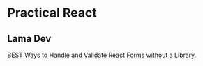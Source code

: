 # Practical React

## Lama Dev

[BEST Ways to Handle and Validate React Forms without a Library](https://www.youtube.com/watch?v=tIdNeoHniEY).
